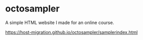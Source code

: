 # octosampler
A simple HTML website I made for an online course.

https://host-migration.github.io/octosampler/samplerindex.html
